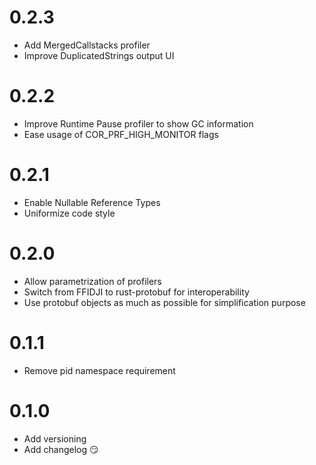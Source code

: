 # 0.2.3
- Add MergedCallstacks profiler
- Improve DuplicatedStrings output UI

# 0.2.2
- Improve Runtime Pause profiler to show GC information
- Ease usage of COR_PRF_HIGH_MONITOR flags

# 0.2.1
- Enable Nullable Reference Types
- Uniformize code style

# 0.2.0
- Allow parametrization of profilers
- Switch from FFIDJI to rust-protobuf for interoperability
- Use protobuf objects as much as possible for simplification purpose

# 0.1.1
- Remove pid namespace requirement

# 0.1.0
- Add versioning
- Add changelog 😏